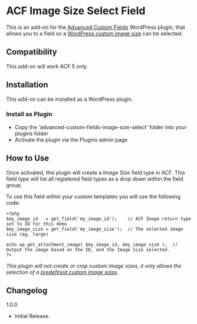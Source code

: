 # ACF Image Size Select Field

This is an add-on for the [Advanced Custom Fields](http://advancedcustomfields.com/) WordPress plugin, that allows you to a field so a [WordPress custom image size](https://developer.wordpress.org/reference/functions/add_image_size/) can be selected.

## Compatibility

This add-on will work ACF 5 only.

## Installation

This add-on can be installed as a WordPress plugin.

### Install as Plugin

* Copy the 'advanced-custom-fields-image-size-select' folder into your plugins folder
* Activate the plugin via the Plugins admin page

## How to Use

Once activated, this plugin will create a *Image Size* field type in ACF.  This field type will list all registered field types as a drop down within the field group.

To use this field within your custom templates you will use the following code:

```
<?php
$my_image_id   = get_field('my_image_id');    // ACF Image return type set to ID for this demo
$my_image_size = get_field('my_image_size');  // The selected image size (eg. large)

echo wp_get_attachment_image( $my_image_id, $my_image_size );  // Output the image based on the ID, and the Image Size selected.
?>
```

*This plugin will not create or crop custom image sizes, it only allows the selection of a [predefined custom image sizes](https://developer.wordpress.org/reference/functions/add_image_size/).*

## Changelog

1.0.0
* Initial Release.
